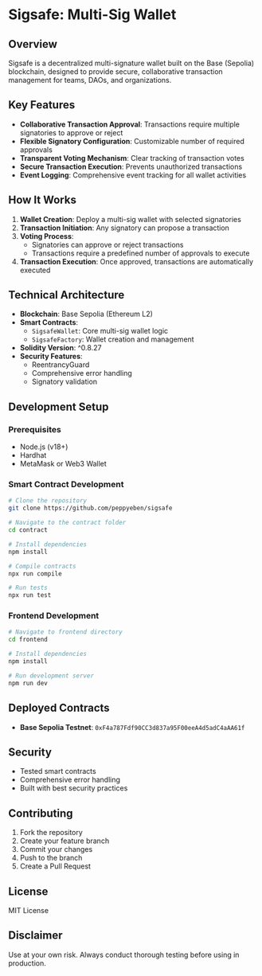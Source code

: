 # Sigsafe: Multi-Sig Wallet

## Overview

Sigsafe is a decentralized multi-signature wallet built on the Base (Sepolia) blockchain, designed to provide secure, collaborative transaction management for teams, DAOs, and organizations.

## Key Features

-   **Collaborative Transaction Approval**: Transactions require multiple signatories to approve or reject
-   **Flexible Signatory Configuration**: Customizable number of required approvals
-   **Transparent Voting Mechanism**: Clear tracking of transaction votes
-   **Secure Transaction Execution**: Prevents unauthorized transactions
-   **Event Logging**: Comprehensive event tracking for all wallet activities

## How It Works

1. **Wallet Creation**: Deploy a multi-sig wallet with selected signatories
2. **Transaction Initiation**: Any signatory can propose a transaction
3. **Voting Process**:
    - Signatories can approve or reject transactions
    - Transactions require a predefined number of approvals to execute
4. **Transaction Execution**: Once approved, transactions are automatically executed

## Technical Architecture

-   **Blockchain**: Base Sepolia (Ethereum L2)
-   **Smart Contracts**:
    -   `SigsafeWallet`: Core multi-sig wallet logic
    -   `SigsafeFactory`: Wallet creation and management
-   **Solidity Version**: ^0.8.27
-   **Security Features**:
    -   ReentrancyGuard
    -   Comprehensive error handling
    -   Signatory validation

## Development Setup

### Prerequisites

-   Node.js (v18+)
-   Hardhat
-   MetaMask or Web3 Wallet

### Smart Contract Development

```bash
# Clone the repository
git clone https://github.com/peppyeben/sigsafe

# Navigate to the contract folder
cd contract

# Install dependencies
npm install

# Compile contracts
npx run compile

# Run tests
npx run test

```

### Frontend Development

```bash
# Navigate to frontend directory
cd frontend

# Install dependencies
npm install

# Run development server
npm run dev
```

## Deployed Contracts

-   **Base Sepolia Testnet**: `0xF4a787Fdf90CC3d837a95F00eeA4d5adC4aAA61f`

## Security

-   Tested smart contracts
-   Comprehensive error handling
-   Built with best security practices

## Contributing

1. Fork the repository
2. Create your feature branch
3. Commit your changes
4. Push to the branch
5. Create a Pull Request

## License

MIT License

## Disclaimer

Use at your own risk. Always conduct thorough testing before using in production.
